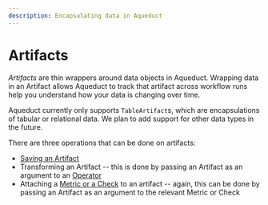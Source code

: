 ```yaml
---
description: Encapsulating data in Aqueduct
---
```


# Artifacts

_Artifacts_ are thin wrappers around data objects in Aqueduct. Wrapping data in an Artifact allows Aqueduct to track that artifact across workflow runs help you understand how your data is changing over time.&#x20;

Aqueduct currently only supports `TableArtifact`s, which are encapsulations of tabular or relational data. We plan to add support for other data types in the future.

There are three operations that can be done on artifacts:

* [Saving an Artifact](artifacts/saving-an-artifact.md)
* Transforming an Artifact -- this is done by passing an Artifact as an argument to an [Operator](operators.md)
* Attaching a [Metric or a Check](metrics-and-checks.md) to an artifact -- again, this can be done by passing an Artifact as an argument to the relevant Metric or Check
